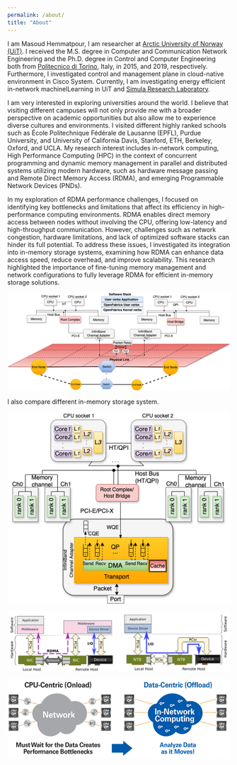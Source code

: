 ```yaml
---
permalink: /about/
title: "About"
---
```


I am Masoud Hemmatpour, I am researcher at [Arctic University of Norway (UiT)](https://en.uit.no/ansatte/person?p_document_id=809882). I received the M.S. degree in Computer and Communication Network Engineering and the Ph.D. degree in Control and Computer Engineering both from [Politecnico di Torino](https://www.polito.it/), Italy, in 2015, and 2019, respectively. Furthermore, I investigated control and management plane in cloud-native environment in Cisco System. Currently, I am investigating energy efficient in-network machinelLearning in UiT and [Simula Research Laboratory](https://www.simula.no/).

 I am very interested in exploring universities around the world. I believe that visiting different campuses will not only provide me with a broader perspective on academic opportunities but also allow me to experience diverse cultures and environments. I visited different highly ranked schools such as École Politechnique Fédérale de Lausanne (EPFL), Purdue University, and University of California Davis, Stanford, ETH, Berkeley, Oxford, and UCLA. My research interest includes in-network computing, High Performance Computing (HPC) in the context of concurrent programming and dynamic memory management in parallel and distributed systems utilizing modern hardware, such as hardware message passing and Remote Direct Memory Access (RDMA), and emerging Programmable Network Devices (PNDs).

In my exploration of RDMA performance challenges, I focused on identifying key bottlenecks and limitations that affect its efficiency in high-performance computing environments. RDMA enables direct memory access between nodes without involving the CPU, offering low-latency and high-throughput communication. However, challenges such as network congestion, hardware limitations, and lack of optimized software stacks can hinder its full potential. To address these issues, I investigated its integration into in-memory storage systems, examining how RDMA can enhance data access speed, reduce overhead, and improve scalability. This research highlighted the importance of fine-tuning memory management and network configurations to fully leverage RDMA for efficient in-memory storage solutions.

![InfiniBand](/assets/images/infiniband.png)

I also compare different in-memory storage system. 


![RDMA](/assets/images/RDMA.png)


![PCIe](/assets/images/pcie.png)


![In-network computing](/assets/images/inc.png)












